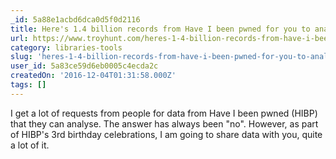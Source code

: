 ```yaml
---
_id: 5a88e1acbd6dca0d5f0d2116
title: Here's 1.4 billion records from Have I been pwned for you to analyse
url: https://www.troyhunt.com/heres-1-4-billion-records-from-have-i-been-pwned-for-you-to-analyse/
category: libraries-tools
slug: 'heres-1-4-billion-records-from-have-i-been-pwned-for-you-to-analyse'
user_id: 5a83ce59d6eb0005c4ecda2c
createdOn: '2016-12-04T01:31:58.000Z'
tags: []
---
```


I get a lot of requests from people for data from Have I been pwned (HIBP) that they can analyse. The answer has always been "no". However, as part of HIBP's 3rd birthday celebrations, I am going to share data with you, quite a lot of it.
